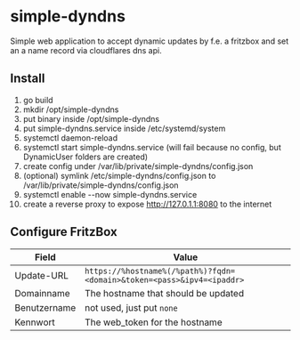 # simple-dyndns
Simple web application to accept dynamic updates by f.e. a fritzbox and set an a name record via cloudflares dns api.

## Install

1. go build
1. mkdir /opt/simple-dyndns
1. put binary inside /opt/simple-dyndns
1. put simple-dyndns.service inside /etc/systemd/system
1. systemctl daemon-reload
1. systemctl start simple-dyndns.service (will fail because no config, but DynamicUser folders are created)
1. create config under /var/lib/private/simple-dyndns/config.json
1. (optional) symlink /etc/simple-dyndns/config.json to /var/lib/private/simple-dyndns/config.json
1. systemctl enable --now simple-dyndns.service
1. create a reverse proxy to expose http://127.0.1.1:8080 to the internet

## Configure FritzBox

| Field        | Value                                                                  |
|--------------|------------------------------------------------------------------------|
| Update-URL   | `https://%hostname%(/%path%)?fqdn=<domain>&token=<pass>&ipv4=<ipaddr>` |
| Domainname   | The hostname that should be updated                                    |
| Benutzername | not used, just put `none`                                              |
| Kennwort     | The web_token for the hostname                                         |
